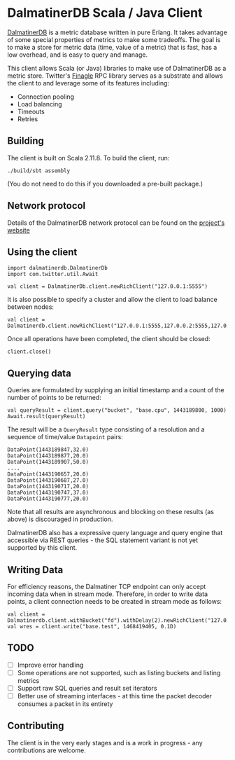 # DalmatinerDB Scala / Java Client

[DalmatinerDB](https://github.com/dalmatinerdb/dalmatinerdb) is a metric database written in pure Erlang. It takes advantage of some special properties of metrics to make some tradeoffs. The goal is to make a store for metric data (time, value of a metric) that is fast, has a low overhead, and is easy to query and manage.

This client allows Scala (or Java) libraries to make use of DalmatinerDB as a metric store.  Twitter's [Finagle](https://github.com/twitter/finagle) RPC library serves as a substrate and allows the client to and leverage some of its features including:

- Connection pooling
- Load balancing
- Timeouts
- Retries

## Building

The client is built on Scala 2.11.8. To build the client, run:

    ./build/sbt assembly
    
(You do not need to do this if you downloaded a pre-built package.)

## Network protocol

Details of the DalmatinerDB network protocol can be found on the [project's website](http://dalmatinerdb.readthedocs.io/en/latest/proto.html)

## Using the client
    
    import dalmatinerdb.DalmatinerDb
    import com.twitter.util.Await
    
    val client = DalmatinerDb.client.newRichClient("127.0.0.1:5555")

It is also possible to specify a cluster and allow the client to load balance between nodes:

    val client = Dalmatinerdb.client.newRichClient("127.0.0.1:5555,127.0.0.2:5555,127.0.0.3:5555")

Once all operations have been completed, the client should be closed:

    client.close()
    
## Querying data

Queries are formulated by supplying an initial timestamp and a count of the number of points to be returned:

    val queryResult = client.query("bucket", "base.cpu", 1443189800, 1000)
    Await.result(queryResult)

The result will be a `QueryResult` type consisting of a resolution and a sequence of time/value `Datapoint` pairs:

    DataPoint(1443189847,32.0)
    DataPoint(1443189877,20.0)
    DataPoint(1443189907,50.0)
    ....
    DataPoint(1443190657,20.0)
    DataPoint(1443190687,27.0)
    DataPoint(1443190717,20.0)
    DataPoint(1443190747,37.0)
    DataPoint(1443190777,20.0)

Note that all results are asynchronous and blocking on these results (as above) is discouraged in production.

DalmatinerDB also has a expressive query language and query engine that accessible via REST queries - the SQL statement variant is not yet supported by this client.

## Writing Data

For efficiency reasons, the Dalmatiner TCP endpoint can only accept incoming data when in stream mode. Therefore, in order to write data points, a client connection needs to be created in stream mode as follows:

    val client = Dalmatinerdb.client.withBucket("fd").withDelay(2).newRichClient("127.0.0.1:5555")
    val wres = client.write("base.test", 1468419405, 0.1D)

## TODO

- [ ] Improve error handling
- [ ] Some operations are not supported, such as listing buckets and listing metrics
- [ ] Support raw SQL queries and result set iterators
- [ ] Better use of streaming interfaces - at this time the packet decoder consumes a packet in its entirety

## Contributing

The client is in the very early stages and is a work in progress - any contributions are welcome.
